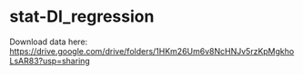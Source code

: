# stat-DI_regression

Download data here: https://drive.google.com/drive/folders/1HKm26Um6v8NcHNJv5rzKpMgkhoLsAR83?usp=sharing
